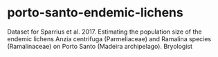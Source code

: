 # porto-santo-endemic-lichens
Dataset for Sparrius et al. 2017. Estimating the population size of the endemic lichens Anzia centrifuga (Parmeliaceae) and Ramalina species (Ramalinaceae) on Porto Santo (Madeira archipelago). Bryologist
